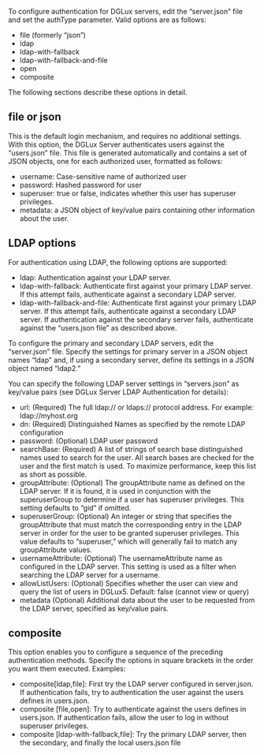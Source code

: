 To configure authentication for DGLux servers, edit the “server.json” file and set the authType parameter. Valid options are as follows:
 
* file (formerly “json”)
* ldap 
* ldap-with-fallback 
* ldap-with-fallback-and-file
* open 
* composite

The following sections describe these options in detail.

## file or json

This is the default login mechanism, and requires no additional settings. With this option, the DGLux Server authenticates users against the “users.json” file. This file is generated automatically and contains a set of JSON objects, one for each authorized user, formatted as follows:

* username: Case-sensitive name of authorized user
* password: Hashed password for user
* superuser: true or false, indicates whether this user has superuser privileges.
* metadata: a JSON object of key/value pairs containing other information about the user.

## LDAP options

For authentication using LDAP, the following options are supported:

* ldap: Authentication against your LDAP server.
* ldap-with-fallback: Authenticate first against your primary LDAP server. If this attempt fails, authenticate against a secondary LDAP server.
* ldap-with-fallback-and-file: Authenticate first against your primary LDAP server. If this attempt fails, authenticate against a secondary LDAP server. If authentication against the secondary server fails, authenticate against the “users.json file” as described above.

To configure the primary and secondary LDAP servers, edit the “server.json” file. Specify the settings for primary server in a JSON object names “ldap” and, if using a secondary server, define its settings in a JSON object named “ldap2.”

You can specify the following LDAP server settings in “servers.json” as key/value pairs (see DGLux Server LDAP Authentication for details):

* url: (Required) The full ldap:// or ldaps:// protocol address. For example: ldap://myhost.org
* dn: (Required) Distinguished Names as specified by the remote LDAP configuration
* password: (Optional) LDAP user password
* searchBase: (Required) A list of strings of search base distinguished names used to search for the user. All search bases are checked for the user and the first match is used. To maximize performance, keep this list as short as possible. 
* groupAttribute: (Optional) The groupAttribute name as defined on the LDAP server. If it is found, it is used in conjunction with the superuserGroup to determine if a user has superuser privileges. This setting defaults to “gid” if omitted.
* superuserGroup: (Optional) An integer or string that specifies the groupAttribute that must match the corresponding entry in the LDAP server in order for the user to be granted superuser privileges. This value defaults to “superuser,” which will generally fail to match any groupAttribute values.
* usernameAttribute: (Optional) The usernameAttribute name as configured in the LDAP server. This setting is used as a filter when searching the LDAP server for a username.
* allowListUsers: (Optional) Specifies whether the user can view and query the list of users in DGLux5. Default: false (cannot view or query)
* metadata (Optional) Additional data about the user to be requested from the LDAP server, specified as key/value pairs. 

## composite
This option enables you to configure a sequence of the preceding authentication methods. Specify the options in square brackets in the order you want them executed. Examples:

* composite[ldap,file]: First try the LDAP server configured in server.json. If authentication fails, try to authentication the user against the users defines in users.json.
* composite [file,open]: Try to authenticate against the users defines in users.json. If authentication fails, allow the user to log in without superuser privileges.
* composite [ldap-with-fallback,file]: Try the primary LDAP server, then the secondary, and finally the local users.json file